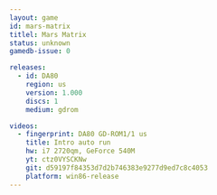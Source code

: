 ```yaml
---
layout: game
id: mars-matrix
titlel: Mars Matrix
status: unknown
gamedb-issue: 0

releases:
  - id: DA80
    region: us
    version: 1.000
    discs: 1
    medium: gdrom

videos:
  - fingerprint: DA80 GD-ROM1/1 us
    title: Intro auto run
    hw: i7 2720qm, GeForce 540M
    yt: ctz0VYSCKNw
    git: d59197f84353d7d2b746383e9277d9ed7c8c4053
    platform: win86-release
---
```

